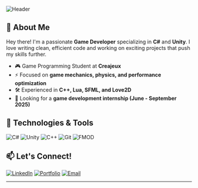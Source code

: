 ![Header](https://capsule-render.vercel.app/api?type=waving&color=0:8A2BE2,100:4B0082&height=200&section=header&text=Welcome%20to%20My%20GitHub!&fontSize=35&fontColor=FFFFFF&fontAlignY=40&desc=Game%20Developer%20%7C%20Unity%20%7C%20C%23%20%7C%20C++%20%7C%20Design%20Patterns&descSize=18&descAlignY=55)

## 👋 About Me
Hey there! I'm a passionate **Game Developer** specializing in **C#** and **Unity**. I love writing clean, efficient code and working on exciting projects that push my skills further.

- 🎮 Game Programming Student at **Creajeux**
- ⚡ Focused on **game mechanics, physics, and performance optimization**
- 🛠️ Experienced in **C++, Lua, SFML, and Love2D**
- 🚀 Looking for a **game development internship (June - September 2025)**

## 🔧 Technologies & Tools
![C#](https://img.shields.io/badge/-C%23-239120?style=for-the-badge&logo=csharp&logoColor=white)
![Unity](https://img.shields.io/badge/-Unity-100000?style=for-the-badge&logo=unity&logoColor=white)
![C++](https://img.shields.io/badge/-C++-00599C?style=for-the-badge&logo=cplusplus&logoColor=white)
![Git](https://img.shields.io/badge/-Git-F05032?style=for-the-badge&logo=git&logoColor=white)
![FMOD](https://img.shields.io/badge/-FMOD-000000?style=for-the-badge&logo=fmod&logoColor=white)

## 📫 Let's Connect!
[![LinkedIn](https://img.shields.io/badge/-LinkedIn-0A66C2?style=for-the-badge&logo=linkedin&logoColor=white)](https://linkedin.com/in/yourprofile)
[![Portfolio](https://img.shields.io/badge/-Portfolio-ff5722?style=for-the-badge&logo=web&logoColor=white)](https://yourportfolio.com)
[![Email](https://img.shields.io/badge/-Email-D14836?style=for-the-badge&logo=gmail&logoColor=white)](mailto:your@email.com)

---

